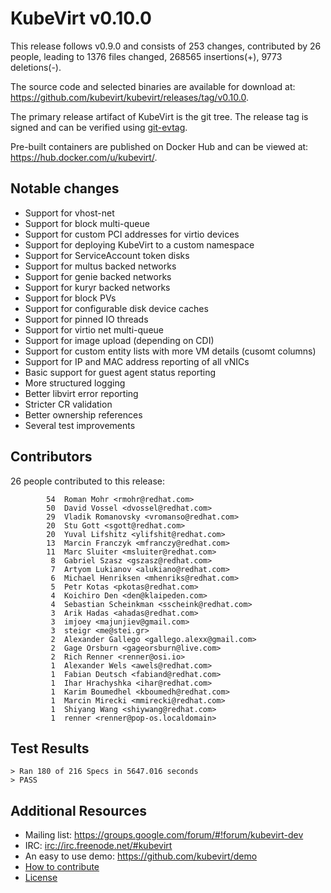 KubeVirt v0.10.0
================

This release follows v0.9.0 and consists of 253 changes, contributed by
26 people, leading to 1376 files changed, 268565 insertions(+), 9773
deletions(-).

The source code and selected binaries are available for download at:
<https://github.com/kubevirt/kubevirt/releases/tag/v0.10.0>.

The primary release artifact of KubeVirt is the git tree. The release tag is
signed and can be verified using [git-evtag][git-evtag].

Pre-built containers are published on Docker Hub and can be viewed at:
<https://hub.docker.com/u/kubevirt/>.

Notable changes
---------------

- Support for vhost-net
- Support for block multi-queue
- Support for custom PCI addresses for virtio devices
- Support for deploying KubeVirt to a custom namespace
- Support for ServiceAccount token disks
- Support for multus backed networks
- Support for genie backed networks
- Support for kuryr backed networks
- Support for block PVs
- Support for configurable disk device caches
- Support for pinned IO threads
- Support for virtio net multi-queue
- Support for image upload (depending on CDI)
- Support for custom entity lists with more VM details (cusomt columns)
- Support for IP and MAC address reporting of all vNICs
- Basic support for guest agent status reporting
- More structured logging
- Better libvirt error reporting
- Stricter CR validation
- Better ownership references
- Several test improvements

Contributors
------------

26 people contributed to this release:

```
        54	Roman Mohr <rmohr@redhat.com>
        50	David Vossel <dvossel@redhat.com>
        29	Vladik Romanovsky <vromanso@redhat.com>
        20	Stu Gott <sgott@redhat.com>
        20	Yuval Lifshitz <ylifshit@redhat.com>
        13	Marcin Franczyk <mfranczy@redhat.com>
        11	Marc Sluiter <msluiter@redhat.com>
         8	Gabriel Szasz <gszasz@redhat.com>
         7	Artyom Lukianov <alukiano@redhat.com>
         6	Michael Henriksen <mhenriks@redhat.com>
         5	Petr Kotas <pkotas@redhat.com>
         4	Koichiro Den <den@klaipeden.com>
         4	Sebastian Scheinkman <sscheink@redhat.com>
         3	Arik Hadas <ahadas@redhat.com>
         3	imjoey <majunjiev@gmail.com>
         3	steigr <me@stei.gr>
         2	Alexander Gallego <gallego.alexx@gmail.com>
         2	Gage Orsburn <gageorsburn@live.com>
         2	Rich Renner <renner@osi.io>
         1	Alexander Wels <awels@redhat.com>
         1	Fabian Deutsch <fabiand@redhat.com>
         1	Ihar Hrachyshka <ihar@redhat.com>
         1	Karim Boumedhel <kboumedh@redhat.com>
         1	Marcin Mirecki <mmirecki@redhat.com>
         1	Shiyang Wang <shiywang@redhat.com>
         1	renner <renner@pop-os.localdomain>
```

Test Results
------------

```
> Ran 180 of 216 Specs in 5647.016 seconds
> PASS
```

Additional Resources
--------------------

- Mailing list: <https://groups.google.com/forum/#!forum/kubevirt-dev>
- IRC: <irc://irc.freenode.net/#kubevirt>
- An easy to use demo: <https://github.com/kubevirt/demo>
- [How to contribute][contributing]
- [License][license]

[git-evtag]: https://github.com/cgwalters/git-evtag#using-git-evtag
[contributing]: https://github.com/kubevirt/kubevirt/blob/master/CONTRIBUTING.md
[license]: https://github.com/kubevirt/kubevirt/blob/master/LICENSE
